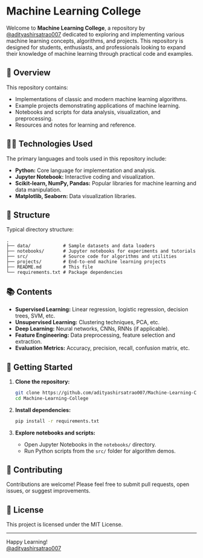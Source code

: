 # Machine Learning College

Welcome to **Machine Learning College**, a repository by [@adityashirsatrao007](https://github.com/adityashirsatrao007) dedicated to exploring and implementing various machine learning concepts, algorithms, and projects. This repository is designed for students, enthusiasts, and professionals looking to expand their knowledge of machine learning through practical code and examples.

## 🚀 Overview

This repository contains:
- Implementations of classic and modern machine learning algorithms.
- Example projects demonstrating applications of machine learning.
- Notebooks and scripts for data analysis, visualization, and preprocessing.
- Resources and notes for learning and reference.

## 🧑‍💻 Technologies Used

The primary languages and tools used in this repository include:
- **Python:** Core language for implementation and analysis.
- **Jupyter Notebook:** Interactive coding and visualization.
- **Scikit-learn, NumPy, Pandas:** Popular libraries for machine learning and data manipulation.
- **Matplotlib, Seaborn:** Data visualization libraries.

## 📁 Structure

Typical directory structure:
```
.
├── data/            # Sample datasets and data loaders
├── notebooks/       # Jupyter notebooks for experiments and tutorials
├── src/             # Source code for algorithms and utilities
├── projects/        # End-to-end machine learning projects
├── README.md        # This file
└── requirements.txt # Package dependencies
```

## 📚 Contents

- **Supervised Learning:** Linear regression, logistic regression, decision trees, SVM, etc.
- **Unsupervised Learning:** Clustering techniques, PCA, etc.
- **Deep Learning:** Neural networks, CNNs, RNNs (if applicable).
- **Feature Engineering:** Data preprocessing, feature selection and extraction.
- **Evaluation Metrics:** Accuracy, precision, recall, confusion matrix, etc.

## 🏁 Getting Started

1. **Clone the repository:**
   ```bash
   git clone https://github.com/adityashirsatrao007/Machine-Learning-College.git
   cd Machine-Learning-College
   ```

2. **Install dependencies:**
   ```bash
   pip install -r requirements.txt
   ```

3. **Explore notebooks and scripts:**
   - Open Jupyter Notebooks in the `notebooks/` directory.
   - Run Python scripts from the `src/` folder for algorithm demos.

## 📝 Contributing

Contributions are welcome! Please feel free to submit pull requests, open issues, or suggest improvements.

## 📄 License

This project is licensed under the MIT License.

---

Happy Learning!  
[@adityashirsatrao007](https://github.com/adityashirsatrao007)
